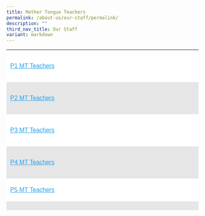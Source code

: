```yaml
---
title: Mother Tongue Teachers
permalink: /about-us/our-staff/permalink/
description: ""
third_nav_title: Our Staff
variant: markdown
---
```

<table style="box-sizing: inherit; border-collapse: collapse; border-spacing: 0px; max-width: 100%; color: rgb(34, 34, 34); font-family: &quot;Source Sans Pro&quot;, sans-serif; font-size: 16px; font-style: normal; font-variant-ligatures: normal; font-variant-caps: normal; font-weight: 400; letter-spacing: normal; orphans: 2; text-align: start; text-transform: none; white-space: normal; widows: 2; word-spacing: 0px; -webkit-text-stroke-width: 0px; background-color: rgb(255, 255, 255); text-decoration-thickness: initial; text-decoration-style: initial; text-decoration-color: initial; width: 792.225px; height: 420px;">

<tbody style="box-sizing: inherit;"><tr style="box-sizing: inherit; background: rgb(255, 255, 255); height: 84px;"><td style="box-sizing: inherit; padding: 5px 10px; width: 792.225px; height: 84px;"><p style="box-sizing: inherit; font-size: 1em;"><span style="box-sizing: inherit; text-decoration: underline;"><a href="/p1-mother-tongue-teachers/" style="box-sizing: inherit; background-color: transparent; transition: all 0.25s ease-in-out 0s; text-decoration: underline; color: rgb(37, 160, 232);">P1 MT Teachers</a></span></p></td></tr>

<tr style="box-sizing: inherit; background: rgb(230, 230, 230); height: 84px;"><td style="box-sizing: inherit; padding: 5px 10px; width: 792.225px; height: 84px;"><p style="box-sizing: inherit; font-size: 1em;"><span style="box-sizing: inherit; text-decoration: underline;"><a href="/p2-mother-tongue-teachers/" style="box-sizing: inherit; background-color: transparent; transition: all 0.25s ease-in-out 0s; text-decoration: underline; color: rgb(37, 160, 232);">P2 MT Teachers</a></span></p></td></tr>

<tr style="box-sizing: inherit; background: rgb(255, 255, 255); height: 84px;"><td style="box-sizing: inherit; padding: 5px 10px; width: 792.225px; height: 84px;"><p style="box-sizing: inherit; font-size: 1em;"><span style="box-sizing: inherit; text-decoration: underline;"><a href="/p3-mother-tongue-teachers/" style="box-sizing: inherit; background-color: transparent; transition: all 0.25s ease-in-out 0s; text-decoration: underline; color: rgb(37, 160, 232);">P3 MT Teachers</a></span></p></td></tr>

<tr style="box-sizing: inherit; background: rgb(230, 230, 230); height: 84px;"><td style="box-sizing: inherit; padding: 5px 10px; width: 792.225px; height: 84px;"><p style="box-sizing: inherit; font-size: 1em;"><span style="box-sizing: inherit; text-decoration: underline;"><a href="/p4-mother-tongue-teachers/" style="box-sizing: inherit; background-color: transparent; transition: all 0.25s ease-in-out 0s; text-decoration: underline; color: rgb(37, 160, 232);">P4 MT Teachers</a></span></p></td></tr>

<tr style="box-sizing: inherit; background: rgb(255, 255, 255); height: 21px;"><td style="box-sizing: inherit; padding: 5px 10px; width: 792.225px; height: 21px;"><p style="box-sizing: inherit; font-size: 1em;"><span style="box-sizing: inherit; text-decoration: underline;"><a href="/p5-mother-tongue-teachers/" style="box-sizing: inherit; background-color: transparent; transition: all 0.25s ease-in-out 0s; text-decoration: underline; color: rgb(37, 160, 232);">P5 MT Teachers</a></span></p></td></tr>

<tr style="box-sizing: inherit; background: rgb(230, 230, 230); height: 21px;"><td style="box-sizing: inherit; padding: 5px 10px; width: 792.225px; height: 21px;"><p style="box-sizing: inherit; font-size: 1em;"><span style="box-sizing: inherit; text-decoration: underline;"><a href="/p6-mother-tongue-teachers/" style="box-sizing: inherit; background-color: transparent; transition: all 0.25s ease-in-out 0s; text-decoration: underline; color: rgb(37, 160, 232);">P6 MT Teachers</a></span></p></td></tr></tbody></table>